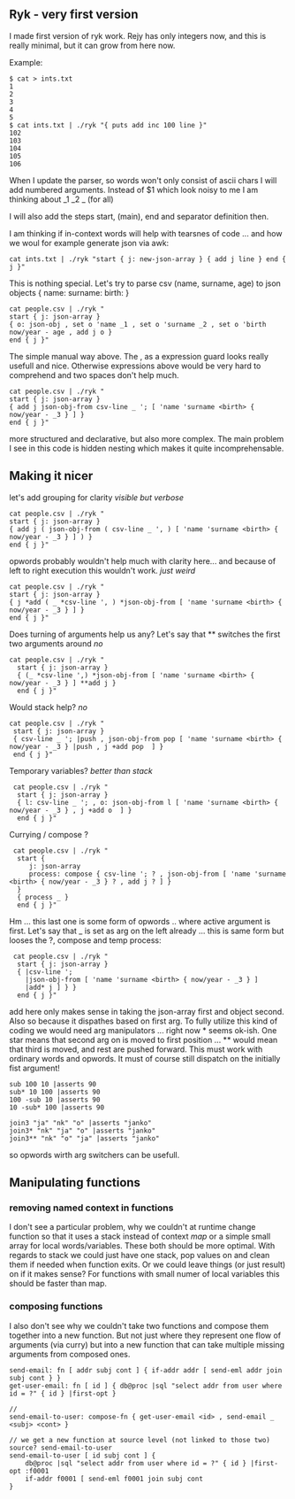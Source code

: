 ## Ryk - very first version

I made first version of ryk work. Rejy has only integers now, and this is really minimal, but it can grow from here now.

Example:

    $ cat > ints.txt
    1
    2
    3
    4
    5
    $ cat ints.txt | ./ryk "{ puts add inc 100 line }"
    102
    103
    104
    105
    106
   
When I update the parser, so words won't only consist of ascii chars I will add numbered arguments. Instead of $1 which look
noisy to me I am thinking about _1 _2 _ (for all)

I will also add the steps start, (main), end and separator definition then.

I am thinking if in-context words will help with tearsnes of code ... and how we woul for example generate json via awk:

    cat ints.txt | ./ryk "start { j: new-json-array } { add j line } end { j }"

This is nothing special. Let's try to parse csv (name, surname, age) to json objects { name: surname: birth: }

    cat people.csv | ./ryk "
    start { j: json-array } 
    { o: json-obj , set o 'name _1 , set o 'surname _2 , set o 'birth now/year - age , add j o } 
    end { j }"
    
The simple manual way above. The , as a expression guard looks really usefull and nice. Otherwise expressions above would be very hard to comprehend and two spaces don't help much.

    cat people.csv | ./ryk "
    start { j: json-array } 
    { add j json-obj-from csv-line _ '; [ 'name 'surname <birth> { now/year - _3 } ] } 
    end { j }"

more structured and declarative, but also more complex. The main problem I see in this code is hidden nesting which makes it quite incomprehensable.

## Making it nicer

let's add grouping for clarity _visible but verbose_

    cat people.csv | ./ryk "
    start { j: json-array } 
    { add j ( json-obj-from ( csv-line _ ', ) [ 'name 'surname <birth> { now/year - _3 } ] ) } 
    end { j }"

opwords probably wouldn't help much with clarity here... and because of left to right execution this wouldn't work. _just weird_

    cat people.csv | ./ryk "
    start { j: json-array } 
    { j *add ( _ *csv-line ', ) *json-obj-from [ 'name 'surname <birth> { now/year - _3 } ] } 
    end { j }"

Does turning of arguments help us any? Let's say that ** switches the first two arguments around _no_

    cat people.csv | ./ryk "
      start { j: json-array } 
      { (_ *csv-line ',) *json-obj-from [ 'name 'surname <birth> { now/year - _3 } ] **add j } 
      end { j }"
      
Would stack help? _no_
      
    cat people.csv | ./ryk "
     start { j: json-array } 
     { csv-line _ '; |push , json-obj-from pop [ 'name 'surname <birth> { now/year - _3 } |push , j +add pop  ] } 
     end { j }"

Temporary variables? _better than stack_
     
     cat people.csv | ./ryk "
      start { j: json-array } 
      { l: csv-line _ '; , o: json-obj-from l [ 'name 'surname <birth> { now/year - _3 } , j +add o  ] } 
      end { j }"
     
Currying / compose ?

     cat people.csv | ./ryk "
      start { 
         j: json-array 
         process: compose { csv-line '; ? , json-obj-from [ 'name 'surname <birth> { now/year - _3 } ? , add j ? ] }
      } 
      { process _ } 
      end { j }"
      
Hm ... this last one is some form of opwords .. where active argument is first. Let's say that _ is set as arg on the left already ... this is same form but looses the ?, compose and temp process:

     cat people.csv | ./ryk "
      start { j: json-array } 
      { |csv-line ';
        |json-obj-from [ 'name 'surname <birth> { now/year - _3 } ]
        |add* j ] } } 
      end { j }"

add here only makes sense in taking the json-array first and object second. Also so because it dispathes based on first arg. 
To fully utilize this kind of coding we would need arg manipulators ... right now * seems ok-ish. One star means that second arg
on is moved to first position ... ** would mean that third is moved, and rest are pushed forward. This must work with ordinary
words and opwords. It must of course still dispatch on the initially fist argument!

    sub 100 10 |asserts 90
    sub* 10 100 |asserts 90
    100 -sub 10 |asserts 90
    10 -sub* 100 |asserts 90
    
    join3 "ja" "nk" "o" |asserts "janko"
    join3* "nk" "ja" "o" |asserts "janko"
    join3** "nk" "o" "ja" |asserts "janko"
    
so opwords wirth arg switchers can be usefull.

## Manipulating functions

### removing named context in functions

I don't see a particular problem, why we couldn't at runtime change function so that it uses a stack instead of context _map_ or a simple small array for local words/variables. These both should be more optimal. With regards to stack we could just have one stack, pop values on and clean them if needed when function exits. Or we could leave things (or just result) on if it makes sense? For functions with small numer of local variables this should be faster than map.

### composing functions

I also don't see why we couldn't take two functions and compose them together into a new function. But not just where they represent one flow of arguments (via curry) but into a new function that can take multiple missing arguments from composed ones.

    send-email: fn [ addr subj cont ] { if-addr addr [ send-eml addr join subj cont } } 
    get-user-email: fn [ id ] { db@proc |sql "select addr from user where id = ?" { id } |first-opt }
    
    // 
    send-email-to-user: compose-fn { get-user-email <id> , send-email _ <subj> <cont> }
    
    // we get a new function at source level (not linked to those two)
    source? send-email-to-user
    send-email-to-user [ id subj cont ] {
        db@proc |sql "select addr from user where id = ?" { id } |first-opt :f0001
        if-addr f0001 [ send-eml f0001 join subj cont  
    }
    
